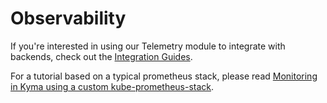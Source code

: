 # Observability

If you're interested in using our Telemetry module to integrate with backends, check out the [Integration Guides](https://kyma-project.io/#/telemetry-manager/user/README?id=integration-guides).

For a tutorial based on a typical prometheus stack, please read [Monitoring in Kyma using a custom kube-prometheus-stack](https://github.com/kyma-project/examples/edit/main/prometheus/README.md).
